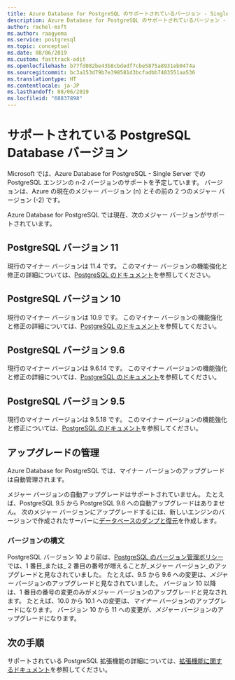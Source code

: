 ```yaml
---
title: Azure Database for PostgreSQL のサポートされているバージョン - Single Server
description: Azure Database for PostgreSQL のサポートされているバージョン - Single Server について説明します。
author: rachel-msft
ms.author: raagyema
ms.service: postgresql
ms.topic: conceptual
ms.date: 08/06/2019
ms.custom: fasttrack-edit
ms.openlocfilehash: b77fd082be43b8cbdedf7cbe5875a8931eb0474a
ms.sourcegitcommit: bc3a153d79b7e398581d3bcfadbb7403551aa536
ms.translationtype: HT
ms.contentlocale: ja-JP
ms.lasthandoff: 08/06/2019
ms.locfileid: "68837898"
---
```

# <a name="supported-postgresql-database-versions"></a>サポートされている PostgreSQL Database バージョン
Microsoft では、Azure Database for PostgreSQL - Single Server での PostgreSQL エンジンの n-2 バージョンのサポートを予定しています。 バージョンは、Azure の現在のメジャー バージョン (n) とその前の 2 つのメジャー バージョン (-2) です。

Azure Database for PostgreSQL では現在、次のメジャー バージョンがサポートされています。

## <a name="postgresql-version-11"></a>PostgreSQL バージョン 11
現行のマイナー バージョンは 11.4 です。 このマイナー バージョンの機能強化と修正の詳細については、[PostgreSQL のドキュメント](https://www.postgresql.org/docs/11/static/release-11-4.html)を参照してください。

## <a name="postgresql-version-10"></a>PostgreSQL バージョン 10
現行のマイナー バージョンは 10.9 です。 このマイナー バージョンの機能強化と修正の詳細については、[PostgreSQL のドキュメント](https://www.postgresql.org/docs/10/static/release-10-9.html)を参照してください。

## <a name="postgresql-version-96"></a>PostgreSQL バージョン 9.6
現行のマイナー バージョンは 9.6.14 です。 このマイナー バージョンの機能強化と修正の詳細については、[PostgreSQL のドキュメント](https://www.postgresql.org/docs/9.6/static/release-9-6-14.html)を参照してください。

## <a name="postgresql-version-95"></a>PostgreSQL バージョン 9.5
現行のマイナー バージョンは 9.5.18 です。 このマイナー バージョンの機能強化と修正については、[PostgreSQL のドキュメント](https://www.postgresql.org/docs/9.5/static/release-9-5-18.html)を参照してください。

## <a name="managing-upgrades"></a>アップグレードの管理
Azure Database for PostgreSQL では、マイナー バージョンのアップグレードは自動管理されます。 

メジャー バージョンの自動アップグレードはサポートされていません。 たとえば、PostgreSQL 9.5 から PostgreSQL 9.6 への自動アップグレードはありません。 次のメジャー バージョンにアップグレードするには、新しいエンジンのバージョンで作成されたサーバーに[データベースのダンプと復元](./howto-migrate-using-dump-and-restore.md)を作成します。

### <a name="version-syntax"></a>バージョンの構文
PostgreSQL バージョン 10 より前は、[PostgreSQL のバージョン管理ポリシー](https://www.postgresql.org/support/versioning/)では、1 番目_または_ 2 番目の番号が増えることが_メジャー バージョン_のアップグレードと見なされていました。 たとえば、9.5 から 9.6 への変更は、_メジャー_ バージョンのアップグレードと見なされていました。 バージョン 10 以降は、1 番目の番号の変更のみがメジャー バージョンのアップグレードと見なされます。 たとえば、10.0 から 10.1 への変更は、_マイナー_ バージョンのアップグレードになります。 バージョン 10 から 11 への変更が、_メジャー_ バージョンのアップグレードになります。

## <a name="next-steps"></a>次の手順
サポートされている PostgreSQL 拡張機能の詳細については、[拡張機能に関するドキュメント](concepts-extensions.md)を参照してください。
